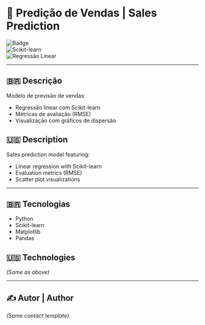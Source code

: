 # 🔮 Predição de Vendas | Sales Prediction  

![Badge](https://img.shields.io/badge/STATUS-EM%20ANDAMENTO-orange)  
![Scikit-learn](https://img.shields.io/badge/ScikitLearn-F7931E?style=for-the-badge&logo=scikit-learn&logoColor=white)  
![Regressão Linear](https://img.shields.io/badge/Regressão_Linear-009688?style=for-the-badge)  

---

## 🇧🇷 **Descrição**  
Modelo de previsão de vendas:  
- Regressão linear com Scikit-learn  
- Métricas de avaliação (RMSE)  
- Visualização com gráficos de dispersão  

## 🇺🇸 **Description**  
Sales prediction model featuring:  
- Linear regression with Scikit-learn  
- Evaluation metrics (RMSE)  
- Scatter plot visualizations  

---

## 🇧🇷 **Tecnologias**  
- Python  
- Scikit-learn  
- Matplotlib  
- Pandas  

## 🇺🇸 **Technologies**  
*(Same as above)*  

---

## ✍️ Autor | Author  
*(Same contact template)*  
